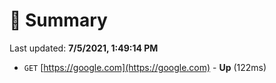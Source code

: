 # 📖 Summary
Last updated: **7/5/2021, 1:49:14 PM**

- `GET` [https://google.com](https://google.com) - **Up** (122ms)
